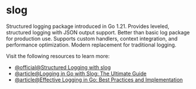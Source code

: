 # slog

Structured logging package introduced in Go 1.21. Provides leveled, structured logging with JSON output support. Better than basic log package for production use. Supports custom handlers, context integration, and performance optimization. Modern replacement for traditional logging.

Visit the following resources to learn more:

- [@official@Structured Logging with slog](https://go.dev/blog/slog)
- [@article@Logging in Go with Slog: The Ultimate Guide](https://betterstack.com/community/guides/logging/logging-in-go/)
- [@article@Effective Logging in Go: Best Practices and Implementation](https://dev.to/fazal_mansuri_/effective-logging-in-go-best-practices-and-implementation-guide-23hp)